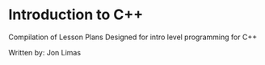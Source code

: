 # Introduction to C++

Compilation of Lesson Plans Designed for intro level programming for C++

Written by: Jon Limas
